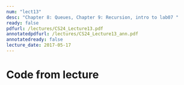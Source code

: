 ```yaml
---
num: "lect13"
desc: "Chapter 8: Queues, Chapter 9: Recursion, intro to lab07 "
ready: false
pdfurl: /lectures/CS24_Lecture13.pdf
annotatedpdfurl: /lectures/CS24_Lecture13_ann.pdf
annotatedready: false
lecture_date: 2017-05-17
---
```



# Code from lecture
